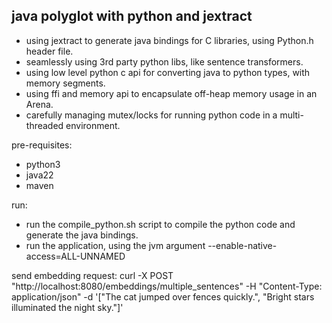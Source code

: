## java polyglot with python and jextract
- using jextract to generate java bindings for C libraries, using Python.h header file.
- seamlessly using 3rd party python libs, like sentence transformers.
- using low level python c api for converting java to python types, with memory segments.
- using ffi and memory api to encapsulate off-heap memory usage in an Arena. 
- carefully managing mutex/locks for running python code in a multi-threaded environment.

pre-requisites:
- python3
- java22
- maven

run: 
- run the compile_python.sh script to compile the python code and generate the java bindings.
- run the application, using the jvm argument --enable-native-access=ALL-UNNAMED

send embedding request:
curl -X POST "http://localhost:8080/embeddings/multiple_sentences" -H "Content-Type: application/json" -d '["The cat jumped over fences quickly.", "Bright stars illuminated the night sky."]'
